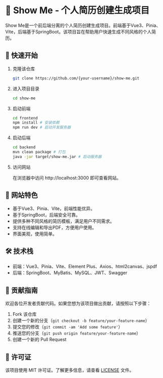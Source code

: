 # :eyes: Show Me - 个人简历创建生成项目

Show Me是一个前后端分离的个人简历创建生成项目。前端基于Vue3、Pinia、Vite，后端基于SpringBoot。该项目旨在帮助用户快速生成不同风格的个人简历。

## :rocket: 快速开始

1. 克隆该仓库

   ```bash
   git clone https://github.com/{your-username}/show-me.git
   ```

2. 进入项目目录

   ```bash
   cd show-me
   ```

3. 启动前端

   ```bash
   cd frontend
   npm install # 安装依赖
   npm run dev # 启动开发服务器
   ```

4. 启动后端

   ```bash
   cd backend
   mvn clean package # 打包
   java -jar target/show-me.jar # 启动服务器
   ```

5. 访问网站

   在浏览器中访问 http://localhost:3000 即可查看网站。

## :art: 网站特色

- 基于Vue3、Pinia、Vite，前端性能优异。
- 基于SpringBoot，后端安全可靠。
- 提供多种不同风格的简历模板，满足用户不同需求。
- 支持在线编辑和导出PDF，方便用户使用。
- 界面美观，使用简单。

## :hammer_and_wrench: 技术栈

- 前端：Vue3、Pinia、Vite、Element Plus、Axios、html2canvas、jspdf
- 后端：SpringBoot、MyBatis、MySQL、JWT、Swagger

## :busts_in_silhouette: 贡献指南

欢迎各位开发者贡献代码。如果您想为该项目做出贡献，请按照以下步骤：

1. Fork 该仓库
2. 创建一个新的分支（`git checkout -b feature/your-feature-name`）
3. 提交您的修改（`git commit -am 'Add some feature'`）
4. 推送您的分支（`git push origin feature/your-feature-name`）
5. 创建一个新的 Pull Request

## :page_facing_up: 许可证

该项目使用 MIT 许可证。了解更多信息，请查看 [LICENSE](https://github.com/{your-username}/show-me/blob/main/LICENSE) 文件。